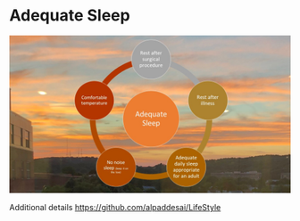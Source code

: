 # Adequate Sleep

![image](AdequateSleep.jpg)

Additional details https://github.com/alpaddesai/LifeStyle
